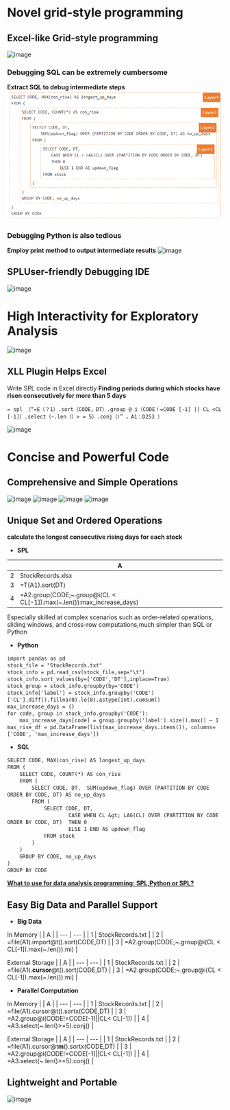 # Novel grid-style programming
## Excel-like Grid-style programming
![image](https://www.scudata.com/wp-content/themes/scudata-en/images/Langding-Page-SPL-Data-Analysis/1.png)

### Debugging SQL can be extremely cumbersome
**Extract SQL to debug intermediate steps**
![image](https://github.com/hoocx1/myTest/blob/main/test/QQ20241223-112120.jpg?raw=true)

### Debugging Python is also tedious
**Employ print method to output intermediate results**
![image](https://www.scudata.com/wp-content/themes/scudata-en/images/Langding-Page-SPL-Data-Analysis/3-3.png)

## SPLUser-friendly Debugging IDE
![image](https://www.scudata.com/wp-content/themes/scudata-en/images/Langding-Page-SPL-Data-Analysis/3-1.png)

# High Interactivity for Exploratory Analysis
![image](https://www.scudata.com/wp-content/themes/scudata-en/images/Langding-Page-SPL-Data-Analysis/4.gif)

## XLL Plugin Helps Excel
Write SPL code in Excel directly
**Finding periods during which stocks have risen consecutively for more than 5 days**

```
= spl （“=E（？1）.sort（CODE，DT）.group @ i（CODE！=CODE [-1] || CL <CL [-1]）.select（~.len（）> = 5）.conj（）” ，A1：D253 ）
```
![image](https://www.scudata.com/wp-content/themes/scudata-en/images/Langding-Page-SPL-Data-Analysis/5.png)

# Concise and Powerful Code
## Comprehensive and Simple Operations
![image](https://www.scudata.com/wp-content/themes/scudata-en/images/Langding-Page-SPL-Data-Analysis/6-1.png)
![image](https://www.scudata.com/wp-content/themes/scudata-en/images/Langding-Page-SPL-Data-Analysis/6-2.png)
![image](https://www.scudata.com/wp-content/themes/scudata-en/images/Langding-Page-SPL-Data-Analysis/6-3.png)
![image](https://www.scudata.com/wp-content/themes/scudata-en/images/Langding-Page-SPL-Data-Analysis/6-4.png)

## Unique Set and Ordered Operations
**calculate the longest consecutive rising days for each stock**

- **SPL**

|  | A|
| --- | --- |
| 2 | StockRecords.xlsx |
| 3 | =T(A1).sort(DT) |
| 4 | =A2.group(CODE;\~.group@i(CL < CL[-1]).max(\~.len()):max_increase_days) |

Especially skilled at complex scenarios such as order-related operations, sliding windows, and cross-row computations,much simpler than SQL or Python

- **Python**

```
import pandas as pd
stock_file = "StockRecords.txt"
stock_info = pd.read_csv(stock_file,sep="\t")
stock_info.sort_values(by=['CODE','DT'],inplace=True)
stock_group = stock_info.groupby(by='CODE')
stock_info['label'] = stock_info.groupby('CODE')['CL'].diff().fillna(0).le(0).astype(int).cumsum()
max_increase_days = {}
for code, group in stock_info.groupby('CODE'):
    max_increase_days[code] = group.groupby('label').size().max() – 1
max_rise_df = pd.DataFrame(list(max_increase_days.items()), columns=['CODE', 'max_increase_days'])
```
- **SQL**

```
SELECT CODE, MAX(con_rise) AS longest_up_days
FROM (
    SELECT CODE, COUNT(*) AS con_rise
    FROM (
        SELECT CODE, DT,  SUM(updown_flag) OVER (PARTITION BY CODE ORDER BY CODE, DT) AS no_up_days
        FROM (
            SELECT CODE, DT, 
                    CASE WHEN CL &gt; LAG(CL) OVER (PARTITION BY CODE ORDER BY CODE, DT)  THEN 0
                    ELSE 1 END AS updown_flag
            FROM stock
        )
    )
    GROUP BY CODE, no_up_days
)
GROUP BY CODE
```

**[What to use for data analysis programming: SPL,Python or SPL?](https://www.scudata.com/langding-page-scientist/)**

## Easy Big Data and Parallel Support
- **Big Data**

In Memory
|   | A |
| --- | --- |
| 1 | StockRecords.txt |
| 2 | =file(A1).import@t().sort(CODE,DT) |
| 3 | =A2.group(CODE;\~.group@i(CL < CL[-1]).max(\~.len()):mi) |

External Storage
|   | A |
| --- | --- |
| 1 | StockRecords.txt |
| 2 | =file(A1).**cursor**@t().sort(CODE,DT) |
| 3 | =A2.group(CODE;\~.group@i(CL < CL[-1]).max(\~.len()):mi) |

- **Parallel Computation**

In Memory
|   | A |
| --- | --- |
| 1 | StockRecords.txt |
| 2 | =file(A1).cursor@t().sortx(CODE,DT) |
| 3 | =A2.group@i(CODE!=CODE[-1]||CL< CL[-1]) |
| 4 | =A3.select(~.len()>=5).conj() |

External Storage
|   | A |
| --- | --- |
| 1 | StockRecords.txt |
| 2 | =file(A1).cursor@t**m**().sortx(CODE,DT) |
| 3 | =A2.group@i(CODE!=CODE[-1]||CL< CL[-1]) |
| 4 | =A3.select(~.len()>=5).conj() |

## Lightweight and Portable
![image](https://www.scudata.com/wp-content/themes/scudata-en/images/Langding-Page-SPL-Data-Analysis/9.png)
